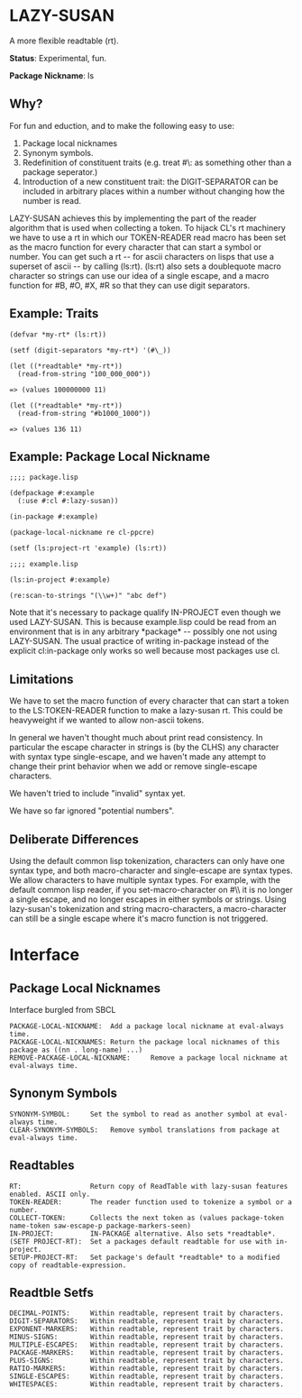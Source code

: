 LAZY-SUSAN
==========

A more flexible readtable (rt).

__Status__: Experimental, fun.

__Package Nickname__: ls

Why?
----

For fun and eduction, and to make the following easy
to use:

1. Package local nicknames
2. Synonym symbols.
3. Redefinition of constituent traits
   (e.g. treat #\\: as something other than a package seperator.)
4. Introduction of a new constituent trait: the DIGIT-SEPARATOR can be
   included in arbitrary places within a number without changing how
   the number is read.

LAZY-SUSAN achieves this by implementing the part of the reader
algorithm that is used when collecting a token. To hijack CL's rt
machinery we have to use a rt in which our TOKEN-READER read macro has
been set as the macro function for every character that can start a
symbol or number. You can get such a rt -- for ascii characters on
lisps that use a superset of ascii -- by calling (ls:rt). (ls:rt) also
sets a doublequote macro character so strings can use our idea of a
single escape, and a macro function for #B, #O, #X, #R so that they
can use digit separators.

Example: Traits
---------------
    (defvar *my-rt* (ls:rt))

    (setf (digit-separators *my-rt*) '(#\_))

    (let ((*readtable* *my-rt*))
      (read-from-string "100_000_000"))

    => (values 100000000 11)

    (let ((*readtable* *my-rt*))
      (read-from-string "#b1000_1000"))

    => (values 136 11)

Example: Package Local Nickname
-------------------------------
    ;;;; package.lisp

    (defpackage #:example
      (:use #:cl #:lazy-susan))

    (in-package #:example)

    (package-local-nickname re cl-ppcre)

    (setf (ls:project-rt 'example) (ls:rt))

    ;;;; example.lisp

    (ls:in-project #:example)

    (re:scan-to-strings "(\\w+)" "abc def")

Note that it's necessary to package qualify IN-PROJECT even though we
used LAZY-SUSAN. This is because example.lisp could be read from an
environment that is in any arbitrary \*package\* -- possibly one not
using LAZY-SUSAN. The usual practice of writing in-package instead of
the explicit cl:in-package only works so well because most packages
use cl.

Limitations
-----------
We have to set the macro function of every character that can start a
token to the LS:TOKEN-READER function to make a lazy-susan rt.
This could be heavyweight if we wanted to allow non-ascii tokens.

In general we haven't thought much about print read consistency. In
particular the escape character in strings is (by the CLHS) any
character with syntax type single-escape, and we haven't made any
attempt to change their print behavior when we add or remove
single-escape characters.

We haven't tried to include "invalid" syntax yet.

We have so far ignored "potential numbers".

Deliberate Differences
----------------------

Using the default common lisp tokenization, characters can only have one
syntax type, and both macro-character and single-escape are syntax types.
We allow characters to have multiple syntax types. For example, with the
default common lisp reader, if you set-macro-character on #\\\\ it is no
longer a single escape, and no longer escapes in either symbols or strings.
Using lazy-susan's tokenization and string macro-characters, a macro-character
can still be a single escape where it's macro function is not triggered.

Interface
=========

Package Local Nicknames
-----------------------
Interface burgled from SBCL

    PACKAGE-LOCAL-NICKNAME:  Add a package local nickname at eval-always time.
    PACKAGE-LOCAL-NICKNAMES: Return the package local nicknames of this package as ((nn . long-name) ...)
    REMOVE-PACKAGE-LOCAL-NICKNAME:     Remove a package local nickname at eval-always time.

Synonym Symbols
---------------
    SYNONYM-SYMBOL:     Set the symbol to read as another symbol at eval-always time.
    CLEAR-SYNONYM-SYMBOLS:   Remove symbol translations from package at eval-always time.

Readtables
----------
    RT:                 Return copy of ReadTable with lazy-susan features enabled. ASCII only.
    TOKEN-READER:       The reader function used to tokenize a symbol or a number.
    COLLECT-TOKEN:      Collects the next token as (values package-token name-token saw-escape-p package-markers-seen)
    IN-PROJECT:         IN-PACKAGE alternative. Also sets *readtable*.
    (SETF PROJECT-RT):  Set a packages default readtable for use with in-project.
    SETUP-PROJECT-RT:   Set package's default *readtable* to a modified copy of readtable-expression.

Readtble Setfs
--------------
    DECIMAL-POINTS:     Within readtable, represent trait by characters.
    DIGIT-SEPARATORS:   Within readtable, represent trait by characters.
    EXPONENT-MARKERS:   Within readtable, represent trait by characters.
    MINUS-SIGNS:        Within readtable, represent trait by characters.
    MULTIPLE-ESCAPES:   Within readtable, represent trait by characters.
    PACKAGE-MARKERS:    Within readtable, represent trait by characters.
    PLUS-SIGNS:         Within readtable, represent trait by characters.
    RATIO-MARKERS:      Within readtable, represent trait by characters.
    SINGLE-ESCAPES:     Within readtable, represent trait by characters.
    WHITESPACES:        Within readtable, represent trait by characters.
